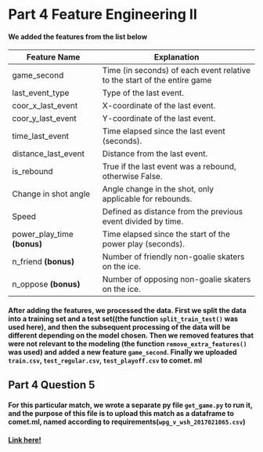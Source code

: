 # Part 4 Feature Engineering II

#### We added the features from the list below
| Feature Name                | Explanation                                                              |
|-----------------------------|--------------------------------------------------------------------------|
| game_second                 | Time (in seconds) of each event relative to the start of the entire game |
| last_event_type             | Type of the last event.                                                  |
| coor_x_last_event           | X-coordinate of the last event.                                          |
| coor_y_last_event           | Y-coordinate of the last event.                                          |
| time_last_event             | Time elapsed since the last event (seconds).                             |
| distance_last_event         | Distance from the last event.                                            |
| is_rebound                  | True if the last event was a rebound, otherwise False.                   |
| Change in shot angle        | Angle change in the shot, only applicable for rebounds.                  |
| Speed                       | Defined as distance from the previous event divided by time.             |
| power_play_time **(bonus)** | Time elapsed since the start of the power play (seconds).                |
| n_friend        **(bonus)** | Number of friendly non-goalie skaters on the ice.                        |
| n_oppose        **(bonus)** | Number of opposing non-goalie skaters on the ice.                        |

#### After adding the features, we processed the data. First we split the data into a training set and a test set((the function `split_train_test()` was used here), and then the subsequent processing of the data will be different depending on the model chosen. Then we removed features that were not relevant to the modeling (the function `remove_extra_features()` was used) and added a new feature `game_second`. Finally we uploaded `train.csv`, `test_regular.csv`, `test_playoff.csv` to comet. ml

## Part 4 Question 5

#### For this particular match, we wrote a separate py file `get_game.py` to run it, and the purpose of this file is to upload this match as a dataframe to comet.ml, named according to requirements(`wpg_v_wsh_2017021065.csv`)
#### [Link here!](https://www.comet.com/ift6758-b09-project/ift6758-project-milestone2/a277e307828340a78555e8fe7e38a04a)

